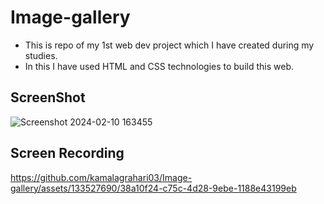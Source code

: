 # Image-gallery

- This is repo of my 1st web dev project which I have created during my studies.
- In this I have used HTML and CSS technologies to build this web.

## ScreenShot
![Screenshot 2024-02-10 163455](https://github.com/kamalagrahari03/Image-gallery/assets/133527690/0f8e85b2-e2e4-42f6-92c1-c4c2cfd67e3f)

## Screen Recording
https://github.com/kamalagrahari03/Image-gallery/assets/133527690/38a10f24-c75c-4d28-9ebe-1188e43199eb
